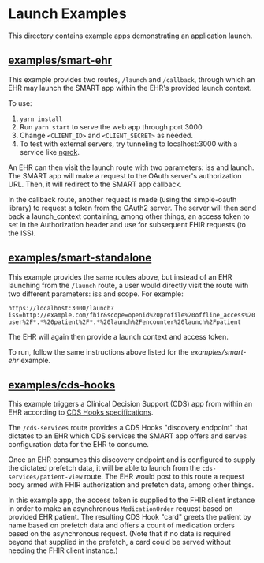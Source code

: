 # Launch Examples

This directory contains example apps demonstrating an application launch.

## [examples/smart-ehr](./examples/smart-ehr)

This example provides two routes, `/launch` and `/callback`, through which an EHR
may launch the SMART app within the EHR's provided launch context.

To use:
1. `yarn install`
2. Run `yarn start` to serve the web app through port 3000.
3. Change `<CLIENT_ID>` and `<CLIENT_SECRET>` as needed.
4. To test with external servers, try tunneling to localhost:3000 with a service like [ngrok](http://ngrok.com/).

An EHR can then visit the launch route with two parameters: iss and launch. The
SMART app will make a request to the OAuth server's authorization URL.
Then, it will redirect to the SMART app callback.

In the callback route, another request is made (using the simple-oauth
library) to request a token from the OAuth2 server. The server will then
send back a launch_context containing, among other things, an access token to
set in the Authorization header and use for subsequent FHIR requests (to the
ISS).

## [examples/smart-standalone](./examples/smart-standalone)

This example provides the same routes above,
but instead of an EHR launching from the `/launch` route, a user would directly
visit the route with two different parameters: iss and scope. For example:

`https://localhost:3000/launch?iss=http://example.com/fhir&scope=openid%20profile%20offline_access%20user%2F*.*%20patient%2F*.*%20launch%2Fencounter%20launch%2Fpatient`

The EHR will again then provide a launch context and access token.

To run, follow the same instructions above listed for the *examples/smart-ehr* example.

## [examples/cds-hooks](./examples/cds-hooks)

This example triggers a Clinical Decision Support (CDS) app from within an EHR according to [CDS Hooks specifications](https://cds-hooks.org/specification/1.0/).

The `/cds-services` route provides a CDS Hooks "discovery endpoint" that dictates to an EHR which
CDS services the SMART app offers and serves configuration data for the EHR to consume.

Once an EHR consumes this discovery endpoint and is configured to supply the dictated prefetch data,
it will be able to launch from the `cds-services/patient-view` route. The EHR would post to this route a request body armed with FHIR authorization and prefetch data, among other things.

In this example app, the access token is supplied to the FHIR client instance in order to make an asynchronous `MedicationOrder` request based on provided EHR patient. The resulting CDS Hook "card" greets the patient
by name based on prefetch data and offers a count of medication orders based on the asynchronous request.
(Note that if no data is required beyond that supplied in the prefetch, a card could be served without needing the FHIR client instance.)
